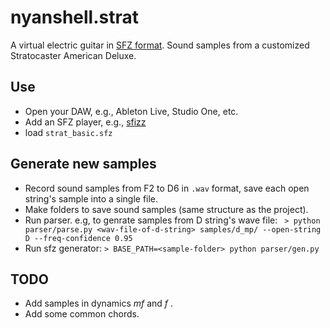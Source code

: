 # nyanshell.strat
A virtual electric guitar in [SFZ format](https://sfzformat.com/). Sound samples from a customized Stratocaster American Deluxe.

## Use

- Open your DAW, e.g., Ableton Live, Studio One, etc.
- Add an SFZ player, e.g., [sfizz](https://github.com/sfztools/sfizz)
- load `strat_basic.sfz`

## Generate new samples

* Record sound samples from F2 to D6 in `.wav` format, save each open string\'s sample into a single file.
* Make folders to save sound samples (same structure as the project).
* Run parser. e.g, to genrate samples from D string's wave file: ``` > python parser/parse.py <wav-file-of-d-string> samples/d_mp/ --open-string D --freq-confidence 0.95```
* Run sfz generator: ```> BASE_PATH=<sample-folder> python parser/gen.py```

## TODO

- Add samples in dynamics _mf_ and _f_ .
- Add some common chords.
